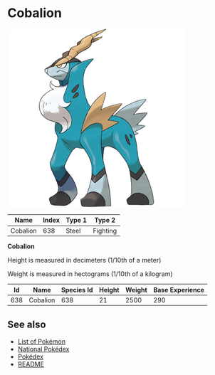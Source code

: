 # Cobalion


![Cobalion](images/638.png)

| **Name** | **Index** | **Type 1** | **Type 2** |
|----|----|----|----|
| Cobalion | 638 | Steel | Fighting  |

**Cobalion** 


Height is measured in decimeters (1/10th of a meter)

Weight is measured in hectograms (1/10th of a kilogram)

| **Id** | **Name** | **Species Id** | **Height** | **Weight** | **Base Experience** |
|--------|----------|----------------|------------|------------|---------------------|
| 638 | Cobalion | 638 | 21 | 2500 | 290 |


## See also

- [List of Pokémon](../pokemon.md)
- [National Pokédex](../national_pokedex.md)
- [Pokédex](../pokedex.md)
- [README](../README.md)
